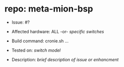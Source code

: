 # repo: meta-mion-bsp

- Issue: #?

- Affected hardware: ALL -or- _specific switches_
- Build command: cronie.sh ...
- Tested on: _switch model_

- Description: _brief description of issue or enhancment_
